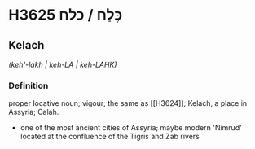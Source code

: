 # H3625 כֶּלַח / כלח

## Kelach

_(keh'-lakh | keh-LA | keh-LAHK)_

### Definition

proper locative noun; vigour; the same as [[H3624]]; Kelach, a place in Assyria; Calah.

- one of the most ancient cities of Assyria; maybe modern 'Nimrud' located at the confluence of the Tigris and Zab rivers
